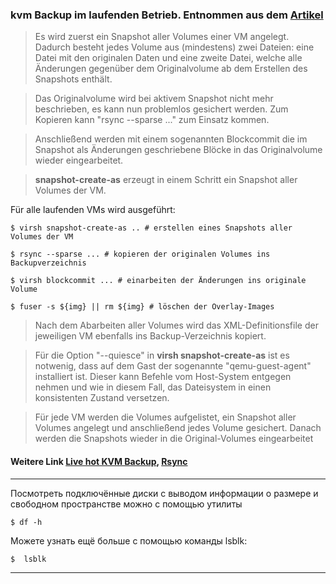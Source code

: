 ### kvm Backup im laufenden Betrieb. Entnommen aus dem [Artikel](https://blog.tausys.de/2016/02/15/backup-der-vms-im-laufenden-betrieb-mit-libvirt/)

> Es wird zuerst ein Snapshot aller Volumes einer VM angelegt. Dadurch besteht jedes Volume aus (mindestens) zwei Dateien: eine Datei mit den originalen Daten und eine zweite Datei, welche alle Änderungen gegenüber dem Originalvolume ab dem Erstellen des Snapshots enthält. 

> Das Originalvolume wird bei aktivem Snapshot nicht mehr beschrieben, es kann nun problemlos gesichert werden. Zum Kopieren kann "rsync --sparse ..." zum Einsatz kommen.

> Anschließend werden mit einem sogenannten Blockcommit die im Snapshot als Änderungen geschriebene Blöcke in das Originalvolume wieder eingearbeitet.

> **snapshot-create-as** erzeugt in einem Schritt ein Snapshot aller Volumes der VM. 

Für alle laufenden VMs wird ausgeführt:
```
$ virsh snapshot-create-as .. # erstellen eines Snapshots aller Volumes der VM
```
```
$ rsync --sparse ... # kopieren der originalen Volumes ins Backupverzeichnis
```
```
$ virsh blockcommit ... # einarbeiten der Änderungen ins originale Volume
```
```
$ fuser -s ${img} || rm ${img} # löschen der Overlay-Images
```

> Nach dem Abarbeiten aller Volumes wird das XML-Definitionsfile der jeweiligen VM ebenfalls ins Backup-Verzeichnis kopiert.

> Für die Option "--quiesce" in **virsh snapshot-create-as** ist es notwenig, dass auf dem Gast der sogenannte "qemu-guest-agent" installiert ist. Dieser kann Befehle vom Host-System entgegen nehmen und wie in diesem Fall, das Dateisystem in einen konsistenten Zustand versetzen.

> Für jede VM werden die Volumes aufgelistet, ein Snapshot aller Volumes angelegt und anschließend jedes Volume gesichert. Danach werden die Snapshots wieder in die Original-Volumes eingearbeitet 

#### Weitere Link [Live hot KVM Backup](https://serveradmin.ru/kvm-backup/), [Rsync](https://serveradmin.ru/rsync-nastroyka-bekapa-na-centos-debian-ubuntu/)

****

Посмотреть подключённые диски с выводом информации о размере и свободном пространстве можно с помощью утилиты 
```
$ df -h
```
Можете узнать ещё больше с помощью команды lsblk:
```
$  lsblk
```

****

